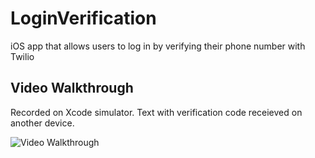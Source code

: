 # LoginVerification
iOS app that allows users to log in by verifying their phone number with Twilio

## Video Walkthrough
Recorded on Xcode simulator. Text with verification code receieved on another device.

<img src='http://g.recordit.co/vMrPC4izsB.gif' title='Video Walkthrough' width='' alt='Video Walkthrough' />
